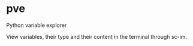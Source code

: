 # pve
Python variable explorer

View variables, their type and their content in the terminal through sc-im.
